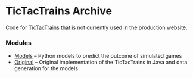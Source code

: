 # **TicTacTrains Archive**

Code for [TicTacTrains](https://github.com/fdfea/tictactrains) that is not currently used in the production website. 

### Modules

* [Models](models/) – Python models to predict the outcome of simulated games
* [Original](original/) – Original implementation of the TicTacTrains in Java and data generation for the models
